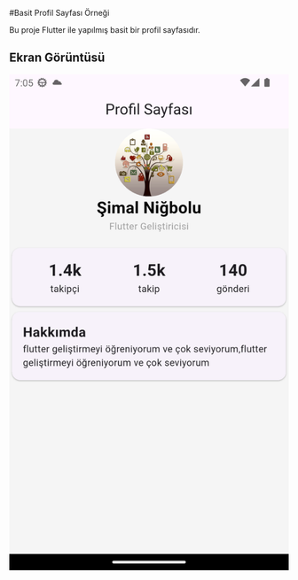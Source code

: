 #Basit Profil Sayfası Örneği

Bu proje Flutter ile yapılmış basit bir profil sayfasıdır.

## Ekran Görüntüsü

![Profil Ekran Görüntüsü](images/ekran_goruntusu.png)
